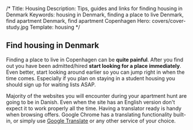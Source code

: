 /*
Title: Housing
Description: Tips, guides and links for finding housing in Denmark
Keywords: housing in Denmark, finding a place to live Denmark, find apartment Denmark, find apartment Copenhagen
Hero: covers/cover-study.jpg
Template: housing
*/

## Find housing in Denmark
Finding a place to live in Copenhagen can be **quite painful**.  After you find out you have been admitted/hired **start looking for a place immediately**. Even better, start looking around earlier so you can jump right in when the time comes. Especially if you plan on staying in a student housing you should sign up for waiting lists ASAP.

Majority of the websites you will encounter during your apartment hunt are going to be in Danish. Even when the site has an English version don't expect it to work properly all the time. Having a translator ready is handy when browsing offers. Google Chrome has a translating functionality built-in, or simply use [Google Translate](http://translate.google.com/) or any other service of your choice.